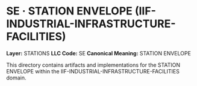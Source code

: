 # SE · STATION ENVELOPE (IIF-INDUSTRIAL-INFRASTRUCTURE-FACILITIES)

**Layer:** STATIONS
**LLC Code:** SE
**Canonical Meaning:** STATION ENVELOPE

This directory contains artifacts and implementations for the STATION ENVELOPE within the IIF-INDUSTRIAL-INFRASTRUCTURE-FACILITIES domain.
